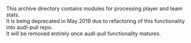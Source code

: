 This archive directory contains modules for processing player and team stats.  
It is being deprecated in May 2019 due to refactoring of this functionality into audl-pull repo.  
It will be removed entirely once audl-pull functionality matures. 
